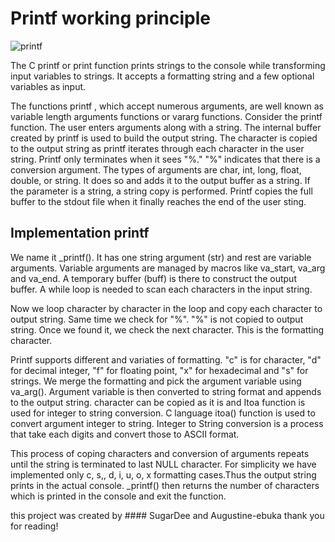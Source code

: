 # Printf working principle
![printf](https://www.equestionanswers.com/c/images/printf-block-diagram.png)

The C printf or print function prints strings to the console while transforming input variables to strings. It accepts a formatting string and a few optional variables as input.

The functions printf , which accept numerous arguments, are well known as variable length arguments functions or vararg functions. Consider the printf function. The user enters arguments along with a string. The internal buffer created by printf is used to build the output string. The character is copied to the output string as printf iterates through each character in the user string. Printf only terminates when it sees "%." "%" indicates that there is a conversion argument. The types of arguments are char, int, long, float, double, or string. It does so and adds it to the output buffer as a string. If the parameter is a string, a string copy is performed. Printf copies the full buffer to the stdout file when it finally reaches the end of the user sting.

## Implementation printf

 We name it _printf(). It has one string argument (str) and rest are variable arguments. Variable arguments are managed by macros like va_start, va_arg and va_end. A temporary buffer (buff) is there to construct the output buffer. A while loop is needed to scan each characters in the input string. 
 
  Now we loop character by character in the loop and copy each character to output string. Same time we check for "%". "%" is not copied to output string. Once we found it, we check the next character. This is the formatting character.
 
 Printf supports different and variaties of formatting. "c" is for character, "d" for decimal integer, "f" for floating point, "x" for hexadecimal and "s" for strings.
 We merge the formatting and pick the argument variable using va_arg(). Argument variable is then converted to string format and appends to the output string. character can be copied as it is and Itoa function is used for integer to string conversion.
 C language itoa() function is used to convert argument integer to string. Integer to String conversion is a process that take each digits and convert those to ASCII format.
 
 This process of coping characters and conversion of arguments repeats until the string is terminated to last NULL character. For simplicity we have implemented only c, s,, d, i, u, o, x formatting cases.Thus the output string prints in the actual console. _printf() then returns the number of characters which is printed in the console and exit the function.
 
 this project was created by #### SugarDee and Augustine-ebuka
 thank you for reading!
